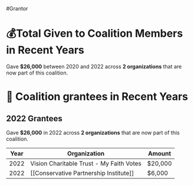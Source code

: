 #Grantor 

# 💰Total Given to Coalition Members in Recent Years

Gave **$26,000** between 2020 and 2022 across **2 organizations** that are now part of this coalition.

# 💸 Coalition grantees in Recent Years

## 2022 Grantees

Gave **$26,000** in 2022 across **2 organizations** that are now part of this coalition.

| Year | Organization                             | Amount  |
| ---- | ---------------------------------------- | ------- |
| 2022 | Vision Charitable Trust - My Faith Votes | $20,000 |
| 2022 | [[Conservative Partnership Institute]]   | $6,000  |
